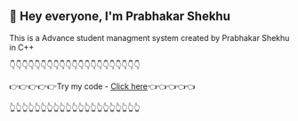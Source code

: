 ## 👋 Hey everyone, I'm Prabhakar Shekhu

This is a Advance student managment system created by Prabhakar Shekhu in C++

👇👇👇👇👇👇👇👇👇👇👇👇👇👇👇👇👇👇👇👇👇

👉👉👉👉👉Try my code - [Click here](https://onlinegdb.com/5DyBn5huF/)👈👈👈👈👈

👆👆👆👆👆👆👆👆👆👆👆👆👆👆👆👆👆👆👆👆👆
